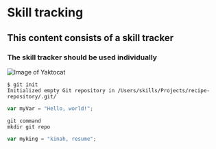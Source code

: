# Skill tracking
## This content consists of a skill tracker
### The skill tracker should be used individually

![Image of Yaktocat](https://octodex.github.com/images/yaktocat.png)

```
$ git init
Initialized empty Git repository in /Users/skills/Projects/recipe-repository/.git/
```
``` javascript
var myVar = "Hello, world!";
```
```
git command
mkdir git repo
```
``` javascript
var myking = "kinah, resume";
